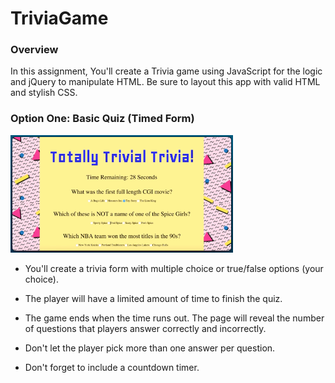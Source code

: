 # TriviaGame

### Overview

In this assignment, You'll create a Trivia game using JavaScript for the logic and jQuery to manipulate HTML. Be sure to layout this app with valid HTML and stylish CSS.

### Option One: Basic Quiz (Timed Form)

![Basic](assets/images/1-basic.jpg)

* You'll create a trivia form with multiple choice or true/false options (your choice).

* The player will have a limited amount of time to finish the quiz. 

* The game ends when the time runs out. The page will reveal the number of questions that players answer correctly and incorrectly.

* Don't let the player pick more than one answer per question.

* Don't forget to include a countdown timer.

